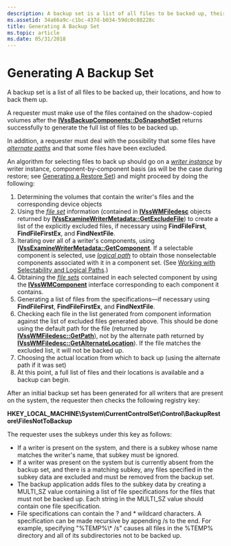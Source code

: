 ```yaml
---
description: A backup set is a list of all files to be backed up, their locations, and how to back them up.
ms.assetid: 34a66a9c-c1bc-437d-b034-59dc0c88228c
title: Generating A Backup Set
ms.topic: article
ms.date: 05/31/2018
---
```


# Generating A Backup Set

A backup set is a list of all files to be backed up, their locations, and how to back them up.

A requester must make use of the files contained on the shadow-copied volumes after the [**IVssBackupComponents::DoSnapshotSet**](/windows/desktop/api/VsBackup/nf-vsbackup-ivssbackupcomponents-dosnapshotset) returns successfully to generate the full list of files to be backed up.

In addition, a requester must deal with the possibility that some files have [*alternate paths*](vssgloss-a.md) and that some files have been excluded.

An algorithm for selecting files to back up should go on a [*writer instance*](vssgloss-w.md) by writer instance, component-by-component basis (as will be the case during restore; see [Generating a Restore Set](generating-a-restore-set.md)) and might proceed by doing the following:

1.  Determining the volumes that contain the writer's files and the corresponding device objects
2.  Using the [*file set*](vssgloss-f.md) information (contained in [**IVssWMFiledesc**](/windows/desktop/api/VsWriter/nl-vswriter-ivsswmfiledesc) objects returned by [**IVssExamineWriterMetadata::GetExcludeFile**](/windows/desktop/api/VsBackup/nf-vsbackup-ivssexaminewritermetadata-getexcludefile)) to create a list of the explicitly excluded files, if necessary using **FindFileFirst**, **FindFileFirstEx**, and **FindNextFile**.
3.  Iterating over all of a writer's components, using [**IVssExamineWriterMetadata::GetComponent**](/windows/desktop/api/VsBackup/nf-vsbackup-ivssexaminewritermetadata-getcomponent). If a selectable component is selected, use [*logical path*](vssgloss-l.md) to obtain those nonselectable components associated with it in a component set. (See [Working with Selectability and Logical Paths](working-with-selectability-and-logical-paths.md).)
4.  Obtaining the [*file sets*](vssgloss-f.md) contained in each selected component by using the [**IVssWMComponent**](/windows/desktop/api/VsBackup/nl-vsbackup-ivsswmcomponent) interface corresponding to each component it contains.
5.  Generating a list of files from the specifications—if necessary using **FindFileFirst**, **FindFileFirstEx**, and **FindNextFile**.
6.  Checking each file in the list generated from component information against the list of excluded files generated above. This should be done using the default path for the file (returned by [**IVssWMFiledesc::GetPath**](/windows/desktop/api/VsWriter/nf-vswriter-ivsswmfiledesc-getpath)), not by the alternate path returned by [**IVssWMFiledesc::GetAlternateLocation**](/windows/desktop/api/VsWriter/nf-vswriter-ivsswmfiledesc-getalternatelocation)). If the file matches the excluded list, it will not be backed up.
7.  Choosing the actual location from which to back up (using the alternate path if it was set)
8.  At this point, a full list of files and their locations is available and a backup can begin.

After an initial backup set has been generated for all writers that are present on the system, the requester then checks the following registry key:

**HKEY\_LOCAL\_MACHINE\\System\\CurrentControlSet\\Control\\BackupRestore\\FilesNotToBackup**

The requester uses the subkeys under this key as follows:

-   If a writer is present on the system, and there is a subkey whose name matches the writer's name, that subkey must be ignored.
-   If a writer was present on the system but is currently absent from the backup set, and there is a matching subkey, any files specified in the subkey data are excluded and must be removed from the backup set.
-   The backup application adds files to the subkey data by creating a MULTI\_SZ value containing a list of file specifications for the files that must not be backed up. Each string in the MULTI\_SZ value should contain one file specification.
-   File specifications can contain the ? and \* wildcard characters. A specification can be made recursive by appending /s to the end. For example, specifying "%TEMP%\\\* /s" causes all files in the %TEMP% directory and all of its subdirectories not to be backed up.

 

 



